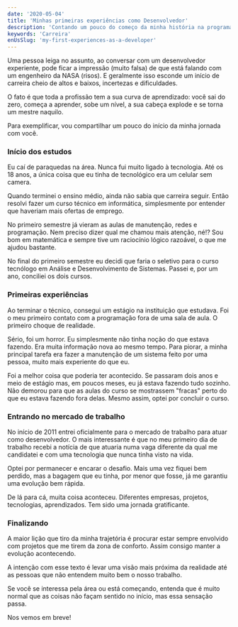 ```yaml
---
date: '2020-05-04'
title: 'Minhas primeiras experiências como Desenvolvedor'
description: 'Contando um pouco do começo da minha história na programação e desmistificando algumas crenças.'
keywords: 'Carreira'
enUsSlug: 'my-first-experiences-as-a-developer'
---
```


Uma pessoa leiga no assunto, ao conversar com um desenvolvedor experiente, pode ficar a impressão (muito falsa) de que
está falando com um engenheiro da NASA (risos). E geralmente isso esconde um início de carreira cheio de altos e baixos,
incertezas e dificuldades.

O fato é que toda a profissão tem a sua curva de aprendizado: você sai do zero, começa a aprender, sobe um nível, a sua
cabeça explode e se torna um mestre naquilo.

Para exemplificar, vou compartilhar um pouco do início da minha jornada com você.

### Início dos estudos

Eu caí de paraquedas na área. Nunca fui muito ligado à tecnologia. Até os 18 anos, a única coisa que eu tinha de
tecnológico era um celular sem camera.

Quando terminei o ensino médio, ainda não sabia que carreira seguir. Então resolvi fazer um curso técnico em
informática, simplesmente por entender que haveriam mais ofertas de emprego.

No primeiro semestre já vieram as aulas de manutenção, redes e programação. Nem preciso dizer qual me chamou mais
atenção, né!? Sou bom em matemática e sempre tive um raciocínio lógico razoável, o que me ajudou bastante.

No final do primeiro semestre eu decidi que faria o seletivo para o curso tecnólogo em Análise e Desenvolvimento de
Sistemas. Passei e, por um ano, conciliei os dois cursos.

### Primeiras experiências

Ao terminar o técnico, consegui um estágio na instituição que estudava. Foi o meu primeiro contato com a programação
fora de uma sala de aula. O primeiro choque de realidade.

Sério, foi um horror. Eu simplesmente não tinha noção do que estava fazendo. Era muita informação nova ao mesmo tempo.
Para piorar, a minha principal tarefa era fazer a manutenção de um sistema feito por uma pessoa, muito mais experiente
do que eu.

Foi a melhor coisa que poderia ter acontecido. Se passaram dois anos e meio de estágio mas, em poucos meses, eu já
estava fazendo tudo sozinho. Não demorou para que as aulas do curso se mostrassem "fracas" perto do que eu estava
fazendo fora delas. Mesmo assim, optei por concluir o curso.

### Entrando no mercado de trabalho

No início de 2011 entrei oficialmente para o mercado de trabalho para atuar como desenvolvedor. O mais interessante é
que no meu primeiro dia de trabalho recebi a notícia de que atuaria numa vaga diferente da qual me candidatei e com uma
tecnologia que nunca tinha visto na vida.

Optei por permanecer e encarar o desafio. Mais uma vez fiquei bem perdido, mas a bagagem que eu tinha, por menor que
fosse, já me garantiu uma evolução bem rápida.

De lá para cá, muita coisa aconteceu. Diferentes empresas, projetos, tecnologias, aprendizados. Tem sido uma jornada
gratificante.

### Finalizando

A maior lição que tiro da minha trajetória é procurar estar sempre envolvido com projetos que me tirem da zona de
conforto. Assim consigo manter a evolução acontecendo.

A intenção com esse texto é levar uma visão mais próxima da realidade até as pessoas que não entendem muito bem o nosso
trabalho.

Se você se interessa pela área ou está começando, entenda que é muito normal que as coisas não façam sentido no início,
mas essa sensação passa.

Nos vemos em breve!
